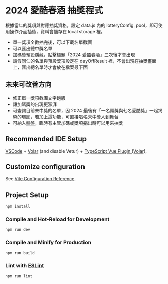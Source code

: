# 2024 愛酷春酒 抽獎程式

根據當年的獎項與對應抽獎資格，設定 data.js 內的 lotteryConfig, pool，即可使用操作介面抽獎，資料會儲存在 local storage 裡。

- 單一獎項全數抽完後，可以下載名單截圖
- 可以匯出總中獎名單
- 加碼獎預設隱藏，點擊標題「2024 愛酷春酒」三次後才會出現
- 請假同仁的名單與預設獎項設定在 dayOffResult 裡，不會出現在抽獎畫面上，匯出總名單時才會放在檔案最下面

## 未來可改善方向

- 修正單一獎項截圖文字跑版
- 讓加碼獎的出現更澎湃
- 可查詢目前未中獎的名單，因 2024 最後有「一名頭獎與七名愛酷獎」一起揭曉的環節，若加上這功能，可直接唱名未中獎人到舞台
- 可納入[輪盤](https://wheelofnames.com/)，臨時有主管加碼或獎項捐出時可以用來抽獎

## Recommended IDE Setup

[VSCode](https://code.visualstudio.com/) + [Volar](https://marketplace.visualstudio.com/items?itemName=Vue.volar) (and disable Vetur) + [TypeScript Vue Plugin (Volar)](https://marketplace.visualstudio.com/items?itemName=Vue.vscode-typescript-vue-plugin).

## Customize configuration

See [Vite Configuration Reference](https://vitejs.dev/config/).

## Project Setup

```sh
npm install
```

### Compile and Hot-Reload for Development

```sh
npm run dev
```

### Compile and Minify for Production

```sh
npm run build
```

### Lint with [ESLint](https://eslint.org/)

```sh
npm run lint
```
